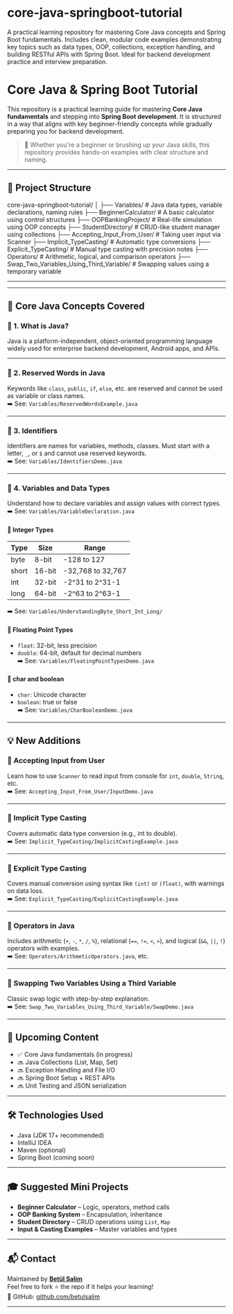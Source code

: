 # core-java-springboot-tutorial
A practical learning repository for mastering Core Java concepts and Spring Boot fundamentals. Includes clean, modular code examples demonstrating key topics such as data types, OOP, collections, exception handling, and building RESTful APIs with Spring Boot. Ideal for backend development practice and interview preparation.


# Core Java & Spring Boot Tutorial

This repository is a practical learning guide for mastering **Core Java fundamentals** and stepping into **Spring Boot development**. It is structured in a way that aligns with key beginner-friendly concepts while gradually preparing you for backend development.

> 🧠 Whether you're a beginner or brushing up your Java skills, this repository provides hands-on examples with clear structure and naming.

---

## 📁 Project Structure

core-java-springboot-tutorial/
│
├── Variables/ # Java data types, variable declarations, naming rules
├── BeginnerCalculator/ # A basic calculator using control structures
├── OOPBankingProject/ # Real-life simulation using OOP concepts
├── StudentDirectory/ # CRUD-like student manager using collections
├── Accepting_Input_From_User/ # Taking user input via Scanner
├── Implicit_TypeCasting/ # Automatic type conversions
├── Explicit_TypeCasting/ # Manual type casting with precision notes
├── Operators/ # Arithmetic, logical, and comparison operators
├── Swap_Two_Variables_Using_Third_Variable/ # Swapping values using a temporary variable


---


---

## 🧱 Core Java Concepts Covered

### 🔹 1. What is Java?
Java is a platform-independent, object-oriented programming language widely used for enterprise backend development, Android apps, and APIs.

---

### 🔹 2. Reserved Words in Java
Keywords like `class`, `public`, `if`, `else`, etc. are reserved and cannot be used as variable or class names.  
➡️ See: `Variables/ReservedWordsExample.java`

---

### 🔹 3. Identifiers
Identifiers are names for variables, methods, classes. Must start with a letter, `_`, or `$` and cannot use reserved keywords.  
➡️ See: `Variables/IdentifiersDemo.java`

---

### 🔹 4. Variables and Data Types
Understand how to declare variables and assign values with correct types.  
➡️ See: `Variables/VariableDeclaration.java`

#### 🔸 Integer Types
| Type  | Size    | Range                   |
|-------|---------|--------------------------|
| byte  | 8-bit   | -128 to 127              |
| short | 16-bit  | -32,768 to 32,767        |
| int   | 32-bit  | -2^31 to 2^31-1          |
| long  | 64-bit  | -2^63 to 2^63-1          |

➡️ See: `Variables/UnderstandingByte_Short_Int_Long/`

#### 🔸 Floating Point Types
- `float`: 32-bit, less precision  
- `double`: 64-bit, default for decimal numbers  
➡️ See: `Variables/FloatingPointTypesDemo.java`

#### 🔸 char and boolean
- `char`: Unicode character  
- `boolean`: true or false  
➡️ See: `Variables/CharBooleanDemo.java`

---

## 💡 New Additions

### 📌 Accepting Input from User
Learn how to use `Scanner` to read input from console for `int`, `double`, `String`, etc.  
➡️ See: `Accepting_Input_From_User/InputDemo.java`

---

### 📌 Implicit Type Casting
Covers automatic data type conversion (e.g., int to double).  
➡️ See: `Implicit_TypeCasting/ImplicitCastingExample.java`

---

### 📌 Explicit Type Casting
Covers manual conversion using syntax like `(int)` or `(float)`, with warnings on data loss.  
➡️ See: `Explicit_TypeCasting/ExplicitCastingExample.java`

---

### 📌 Operators in Java
Includes arithmetic (`+`, `-`, `*`, `/`, `%`), relational (`==`, `!=`, `<`, `>`), and logical (`&&`, `||`, `!`) operators with examples.  
➡️ See: `Operators/ArithmeticOperators.java`, etc.

---

### 📌 Swapping Two Variables Using a Third Variable
Classic swap logic with step-by-step explanation.  
➡️ See: `Swap_Two_Variables_Using_Third_Variable/SwapDemo.java`

---

## 🚧 Upcoming Content

- ✅ Core Java fundamentals (in progress)
- 🔜 Java Collections (List, Map, Set)
- 🔜 Exception Handling and File I/O
- 🔜 Spring Boot Setup + REST APIs
- 🔜 Unit Testing and JSON serialization

---

## 🛠️ Technologies Used

- Java (JDK 17+ recommended)
- IntelliJ IDEA
- Maven (optional)
- Spring Boot (coming soon)

---

## 🎓 Suggested Mini Projects

- **Beginner Calculator** – Logic, operators, method calls  
- **OOP Banking System** – Encapsulation, inheritance  
- **Student Directory** – CRUD operations using `List`, `Map`  
- **Input & Casting Examples** – Master variables and types

---

## 📬 Contact

Maintained by **[Betül Salim](https://www.linkedin.com/in/betulsalim-/)**  
Feel free to fork ⭐️ the repo if it helps your learning!  
📌 GitHub: [github.com/betulsalim](https://github.com/betulsalim/core-java-springboot-tutorial)

---

